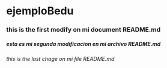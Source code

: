 # ejemploBedu

### this is the first modify on mi document README.md

##### esta es mi segunda modificacion en mi archivo README.md

###### this is the last chage on mi file README.md
